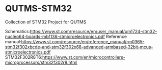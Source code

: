 # QUTMS-STM32
Collection of STM32 Project for QUTMS

Schematics:https://www.st.com/resource/en/user_manual/um1724-stm32-nucleo64-boards-mb1136-stmicroelectronics.pdf
Reference manual:https://www.st.com/resource/en/reference_manual/rm0365-stm32f302xbcde-and-stm32f302x68-advanced-armbased-32bit-mcus-stmicroelectronics.pdf
STM32F302R8T6:https://www.st.com/en/microcontrollers-microprocessors/stm32f302r8.html
